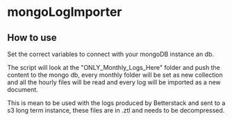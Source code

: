 # mongoLogImporter

## How to use 

Set the correct variables to connect with your mongoDB instance an db.

The script will look at the "ONLY_Monthly_Logs_Here" folder and push the 
content to the mongo db, every monthly folder will be set as new collection 
and all the hourly files will be read and every log will be imported as a
new document.

This is mean to be used with the logs produced by Betterstack and sent to a 
s3 long term instance, these files are in .ztl and needs to be decompressed.